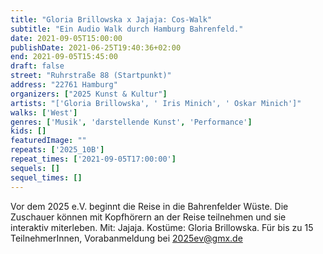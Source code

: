 ```yaml
---
title: "Gloria Brillowska x Jajaja: Cos-Walk"
subtitle: "Ein Audio Walk durch Hamburg Bahrenfeld."
date: 2021-09-05T15:00:00
publishDate: 2021-06-25T19:40:36+02:00
end: 2021-09-05T15:45:00
draft: false
street: "Ruhrstraße 88 (Startpunkt)"
address: "22761 Hamburg"
organizers: ["2025 Kunst & Kultur"]
artists: "['Gloria Brillowska', ' Iris Minich', ' Oskar Minich']"
walks: ['West']
genres: ['Musik', 'darstellende Kunst', 'Performance']
kids: []
featuredImage: ""
repeats: ['2025_10B']
repeat_times: ['2021-09-05T17:00:00']
sequels: []
sequel_times: []
---
```


Vor dem 2025 e.V. beginnt die Reise in die Bahrenfelder Wüste. Die Zuschauer können mit Kopfhörern an der Reise teilnehmen und sie interaktiv miterleben. Mit: Jajaja. Kostüme: Gloria Brillowska. Für bis zu 15 TeilnehmerInnen, Vorabanmeldung bei 2025ev@gmx.de